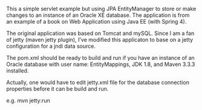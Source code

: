 This a simple servlet example but using JPA EntityManager to store or make changes to an instance of an Oracle XE database.
The application is from an example of a book on Web Application using Java EE (with Spring 4).

The original application was based on Tomcat and mySQL.  Since I am a fan of jetty (maven jetty plugin), I've modified this applicaton to base on a jetty configuration for a jndi data source.

The pom.xml should be ready to build and run if you have an instance of an Oracle database with user name: EntityMappings, JDK 1.8, and Maven 3.3.3 installed.

Actually, one would have to edit jetty.xml file for the database connection properties before it can be build and run.

e.g. mvn jetty:run
